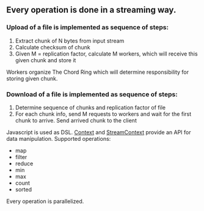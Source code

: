 ## Every operation is done in a streaming way.

### Upload of a file is implemented as sequence of steps:

1. Extract chunk of N bytes from input stream
2. Calculate checksum of chunk
3. Given M = replication factor, calculate M workers, which will receive this given chunk and store it

Workers organize The Chord Ring which will determine responsibility for storing given chunk.
### Download of a file is implemented as sequence of steps:

1. Determine sequence of chunks and replication factor of file
2. For each chunk info, send M requests to workers and wait for the first chunk to arrive. Send arrived chunk to the client


Javascript is used as DSL. [Context](https://github.com/alexsderkach/datastore/blob/master/server/src/main/java/io/datastore/server/execution/scripting/Context.java) and [StreamContext](https://github.com/alexsderkach/datastore/blob/master/server/src/main/java/io/datastore/server/execution/scripting/StreamContext.java) provide an API for data manipulation. Supported operations:
- map
- filter
- reduce
- min
- max
- count
- sorted

Every operation is parallelized.
